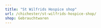 ```yaml
---
title: "St Wilfrids Hospice shop"
url: /chichester/st-wilfrids-hospice-shop/
shop: Gebrauchtwaren
---
```

